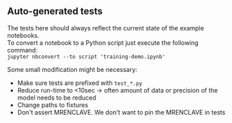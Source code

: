 ## Auto-generated tests

The tests here should always reflect the current state of the example notebooks.  
To convert a notebook to a Python script just execute the following command:  
`jupyter nbconvert --to script 'training-demo.ipynb'`

Some small modification might be necessary:
* Make sure tests are prefixed with `test_*.py`
* Reduce run-time to <10sec -> often amount of data or precision of the model needs to be reduced
* Change paths to fixtures
* Don't assert MRENCLAVE. We don't want to pin the MRENCLAVE in tests

